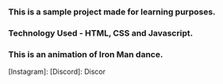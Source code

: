 ### This is a sample project made for learning purposes.
### Technology Used - HTML, CSS and Javascript.

### This is an animation of Iron Man dance.

[Instagram]:
[Discord]: Discor